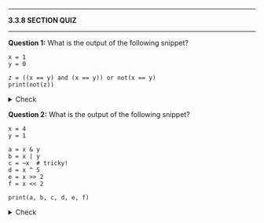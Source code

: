 
---

**3.3.8 SECTION QUIZ**

---

**Question 1:** What is the output of the following snippet?

```
x = 1
y = 0

z = ((x == y) and (x == y)) or not(x == y)
print(not(z))

```

<details>
  <summary>Check</summary>
  ```Output
  False
  ```
</details>

**Question 2:** What is the output of the following snippet?

```
x = 4
y = 1

a = x & y
b = x | y
c = ~x  # tricky!
d = x ^ 5
e = x >> 2
f = x << 2

print(a, b, c, d, e, f)

```

<details>
  <summary>Check</summary>
  ```Output
  0 5 -5 1 1 16
  ```
</details>
